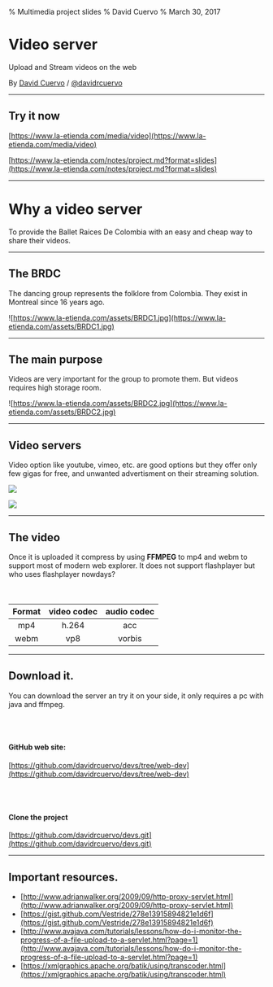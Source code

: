 % Multimedia project slides
% David Cuervo
% March 30, 2017

# Video server
Upload and Stream videos on the web 

By [David Cuervo](#) / [\@davidrcuervo](#)

----

## Try it now

[https://www.la-etienda.com/media/video](https://www.la-etienda.com/media/video)

[https://www.la-etienda.com/notes/project.md?format=slides](https://www.la-etienda.com/notes/project.md?format=slides)


----

# Why a video server

To provide the Ballet Raices De Colombia with an easy and cheap way to share their videos.

----

## The BRDC

The dancing group represents the folklore from Colombia. They exist in Montreal since 16 years ago.

![https://www.la-etienda.com/assets/BRDC1.jpg](https://www.la-etienda.com/assets/BRDC1.jpg)

----

## The main purpose

Videos are very important for the group to promote them. But videos requires high storage room.

![https://www.la-etienda.com/assets/BRDC2.jpg](https://www.la-etienda.com/assets/BRDC2.jpg)

----

## Video servers

Video option like youtube, vimeo, etc. are good options but they offer only few gigas for free, and unwanted advertisment on their streaming solution.


![](https://www.la-etienda.com/assets/youtube.jpg)

![](https://www.la-etienda.com/assets/vimeo.jpg)


----

## The video

Once it is uploaded it compress by using **FFMPEG** to  mp4 and webm to support most of modern web explorer. It does not support flashplayer but who uses flashplayer nowdays?
<br />
<br />
<br />

| Format | video codec | audio codec |
|:------:|:-----------:|:-----------:|
| mp4    | h.264       | acc         |
| webm   | vp8         | vorbis      |

----

## Download it.

You can download the server an try it on your side, it only requires a pc with java and ffmpeg.

<br />
<br />

#### GitHub web site:

[https://github.com/davidrcuervo/devs/tree/web-dev](https://github.com/davidrcuervo/devs/tree/web-dev)

<br />
<br />

#### Clone the project

[https://github.com/davidrcuervo/devs.git](https://github.com/davidrcuervo/devs.git)


----

## Important resources.

* [http://www.adrianwalker.org/2009/09/http-proxy-servlet.html](http://www.adrianwalker.org/2009/09/http-proxy-servlet.html)
* [https://gist.github.com/Vestride/278e13915894821e1d6f](https://gist.github.com/Vestride/278e13915894821e1d6f)
* [http://www.avajava.com/tutorials/lessons/how-do-i-monitor-the-progress-of-a-file-upload-to-a-servlet.html?page=1](http://www.avajava.com/tutorials/lessons/how-do-i-monitor-the-progress-of-a-file-upload-to-a-servlet.html?page=1)
* [https://xmlgraphics.apache.org/batik/using/transcoder.html](https://xmlgraphics.apache.org/batik/using/transcoder.html)

